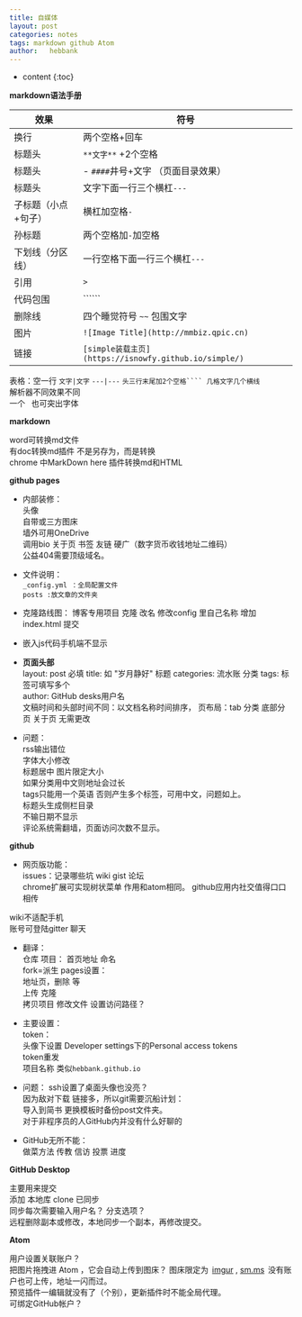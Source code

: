 ```yaml
---
title: 自媒体
layout: post
categories: notes
tags: markdown github Atom
author:   hebbank
---
```


* content
{:toc}


**markdown语法手册**  

效果|符号  
---|---   
换行|两个空格+回车   
标题头|``**文字**``   +2个空格
标题头| - ``####``井号+文字  （页面目录效果）
标题头|文字下面一行三个横杠``---``  
子标题（小点+句子）|横杠加空格`` - ``    
孙标题|两个空格加``-``加空格  
下划线（分区线）|一行空格下面一行三个横杠``---``   
引用 |``>``  
代码包围| ``````    
删除线|四个睡觉符号  ``~~``  包围文字  
图片|``![Image Title](http://mmbiz.qpic.cn)  ``   
链接|``[simple装载主页](https://isnowfy.github.io/simple/) ``   




表格：空一行  ``文字|文字`` ``---|---`` ``头三行末尾加2个空格```` 几格文字几个横线``    
解析器不同效果不同  
一个` ` 也可突出字体   

**markdown**  

word可转换md文件  
有doc转换md插件 不是另存为，而是转换   
chrome 中MarkDown here 插件转换md和HTML  

**github pages**   
- 内部装修：  
头像   
自带或三方图床   
墙外可用OneDrive   
调用bio 关于页 书签 友链 硬广（数字货币收钱地址二维码）  
公益404需要顶级域名。    

- 文件说明：   
``_config.yml ：全局配置文件``   
``posts :放文章的文件夹``    
- 克隆路线图：
博客专用项目 克隆 改名 修改config 里自己名称 增加index.html 提交   
- 嵌入js代码手机端不显示  
- **页面头部**   
layout: post 必填
title: 如 "岁月静好"  标题
categories: 流水账  分类
tags: 标签可填写多个  
author:  GitHub desks用户名   
文稿时间和头部时间不同：以文档名称时间排序，
页布局：tab 分类 底部分页 关于页 无需更改   

- 问题：  
rss输出错位  
字体大小修改  
标题居中  图片限定大小  
如果分类用中文则地址会过长  
tags只能用一个英语  否则产生多个标签，可用中文，问题如上。    
标题头生成侧栏目录   
不输日期不显示  
评论系统需翻墙，页面访问次数不显示。  

**github**   

- 网页版功能：  
issues：记录哪些坑  wiki gist 论坛  
chrome扩展可实现树状菜单 作用和atom相同。
github应用内社交值得口口相传    

wiki不适配手机    
账号可登陆gitter 聊天  
- 翻译：  
仓库  项目： 首页地址 命名    
fork=派生
pages设置：  
地址页，删除 等  
上传  克隆  
拷贝项目 修改文件 设置访问路径？  


- 主要设置：  
token：  
头像下设置  Developer settings下的Personal access tokens   
token重发   
项目名称 类似`hebbank.github.io`  

- 问题：
   ssh设置了桌面头像也没亮？  
   因为敌对下载 链接多，所以git需要沉船计划：  
   导入到简书
  更换模板时备份post文件夹。  
对于非程序员的人GitHub内并没有什么好聊的

- GitHub无所不能：   
做菜方法 传教 信访 投票 进度   

**GitHub Desktop**    

主要用来提交   
添加 本地库 clone 已同步   
同步每次需要输入用户名？
分支选项？   
远程删除副本或修改，本地同步一个副本，再修改提交。  

**Atom**   

用户设置关联账户？   
把图片拖拽进 Atom ，它会自动上传到图床？
图床限定为 
[imgur](https://imgur.com) , [sm.ms](https://sm.ms)
 没有账户也可上传，地址一闪而过。    
预览插件一编辑就没有了（个别），更新插件时不能全局代理。     
可绑定GitHub帐户？  

